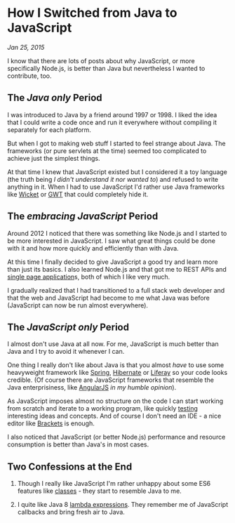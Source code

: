 # How I Switched from Java to JavaScript

*Jan 25, 2015*

I know that there are lots of posts about why JavaScript, or more specifically
Node.js, is better than Java but nevertheless I wanted to contribute, too.

## The *Java only* Period

I was introduced to Java by a friend around 1997 or 1998. I liked the idea that
I could write a code once and run it everywhere without compiling it separately
for each platform.

But when I got to making web stuff I started to feel strange about Java. The
frameworks (or pure servlets at the time) seemed too complicated to achieve
just the simplest things.

At that time I knew that JavaScript existed but I considered it a toy language
(the truth being *I didn't understand it nor wanted to*) and refused to write
anything in it. When I had to use JavaScript I'd rather use Java frameworks like
[Wicket](https://wicket.apache.org/) or [GWT](http://www.gwtproject.org/)
that could completely hide it.

## The *embracing JavaScript* Period

Around 2012 I noticed that there was something like Node.js and I started to be
more interested in JavaScript. I saw what great things could be done with it
and how more quickly and efficiently than with Java.

At this time I finally decided to give JavaScript a good try and learn more than
just its basics. I also learned Node.js and that got me to REST APIs and
[single page application](http://en.wikipedia.org/wiki/Single-page_application)s,
both of which I like very much.

I gradually realized that I had transitioned to a full stack web developer and
that the web and JavaScript had become to me what Java was before (JavaScript
can now be run almost everywhere).

## The *JavaScript only* Period

I almost don't use Java at all now. For me, JavaScript is much better than Java
and I try to avoid it whenever I can.

One thing I really don't like about Java is that you almost *have* to use some
heavyweight framework like [Spring](http://spring.io/),
[Hibernate](http://hibernate.org/) or [Liferay](http://www.liferay.com/) so your
code looks credible. (Of course there are JavaScript frameworks that resemble
the Java enterprisiness, like [AngularJS](https://angularjs.org/) *in my humble
opinion*).

As JavaScript imposes almost no structure on the code I can start working from
scratch and iterate to a working program, like quickly
[testing](/building-an-event-store-in-nodejs) interesting ideas and concepts.
And of course I don't need an IDE - a nice editor like
[Brackets](http://brackets.io/) is enough.

I also noticed that JavaScript (or better Node.js) performance and resource
consumption is better than Java's in most cases.

## Two Confessions at the End

1. Though I really like JavaScript I'm rather unhappy about some ES6 features
like [classes](https://github.com/lukehoban/es6features#classes) - they start to
resemble Java to me.

2. I quite like Java 8
[lambda expressions](http://docs.oracle.com/javase/tutorial/java/javaOO/lambdaexpressions.html).
They remember me of JavaScript callbacks and bring fresh air to Java.

